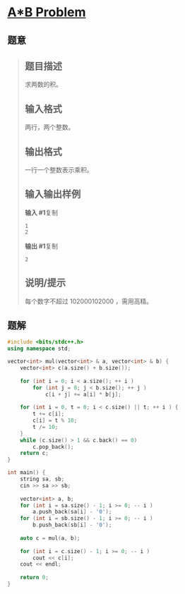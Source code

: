 #  [A*B Problem](https://www.luogu.com.cn/problem/P1303)

## 题意

>   ## 题目描述
>
>   求两数的积。
>
>   ## 输入格式
>
>   两行，两个整数。
>
>   ## 输出格式
>
>   一行一个整数表示乘积。
>
>   ## 输入输出样例
>
>   **输入 #1**复制
>
>   ```
>   1 
>   2
>   ```
>
>   **输出 #1**复制
>
>   ```
>   2
>   ```
>
>   ## 说明/提示
>
>   每个数字不超过 102000102000 ，需用高精。

## 题解



```c++
#include <bits/stdc++.h>
using namespace std;

vector<int> mul(vector<int> & a, vector<int> & b) {
    vector<int> c(a.size() + b.size());
    
    for (int i = 0; i < a.size(); ++ i )
        for (int j = 0; j < b.size(); ++ j )
            c[i + j] += a[i] * b[j];
    
    for (int i = 0, t = 0; i < c.size() || t; ++ i ) {
        t += c[i];
        c[i] = t % 10;
        t /= 10;
    }
    while (c.size() > 1 && c.back() == 0)
        c.pop_back();
    return c;
}

int main() {
    string sa, sb;
    cin >> sa >> sb;
    
    vector<int> a, b;
    for (int i = sa.size() - 1; i >= 0; -- i )
        a.push_back(sa[i] - '0');
    for (int i = sb.size() - 1; i >= 0; -- i )
        b.push_back(sb[i] - '0');
        
    auto c = mul(a, b);
    
    for (int i = c.size() - 1; i >= 0; -- i )
        cout << c[i];
    cout << endl;
    
    return 0;
}
```



```python3

```

